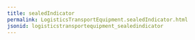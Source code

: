 ```yaml
---
title: sealedIndicator
permalink: LogisticsTransportEquipment.sealedIndicator.html
jsonid: logisticstransportequipment_sealedindicator
---
```

